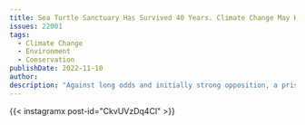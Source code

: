 ```yaml
---
title: Sea Turtle Sanctuary Has Survived 40 Years. Climate Change May Kill It
issues: 22001
tags:
  - Climate Change
  - Environment
  - Conservation
publishDate: 2022-11-10
author: 
description: "Against long odds and initially strong opposition, a pristine marine preserve in the Philippines has thrived for decades under the care of local fishermen. Their achievement is remarkable. But it is being outpaced by climate change."
---
```



{{< instagramx post-id="CkvUVzDq4Cl" >}}